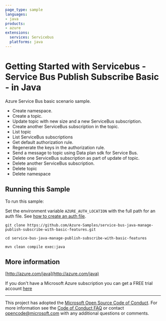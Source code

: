 ```yaml
---
page_type: sample
languages:
- java
products:
- azure
extensions:
  services: Servicebus
  platforms: java
---
```


# Getting Started with Servicebus - Service Bus Publish Subscribe Basic - in Java #


  Azure Service Bus basic scenario sample.
  - Create namespace.
  - Create a topic.
  - Update topic with new size and a new ServiceBus subscription.
  - Create another ServiceBus subscription in the topic.
  - List topic
  - List ServiceBus subscriptions
  - Get default authorization rule.
  - Regenerate the keys in the authorization rule.
  - Send a message to topic using Data plan sdk for Service Bus.
  - Delete one ServiceBus subscription as part of update of topic.
  - Delete another ServiceBus subscription.
  - Delete topic
  - Delete namespace
 

## Running this Sample ##

To run this sample:

Set the environment variable `AZURE_AUTH_LOCATION` with the full path for an auth file. See [how to create an auth file](https://github.com/Azure/azure-libraries-for-java/blob/master/AUTH.md).

    git clone https://github.com/Azure-Samples/service-bus-java-manage-publish-subscribe-with-basic-features.git

    cd service-bus-java-manage-publish-subscribe-with-basic-features

    mvn clean compile exec:java

## More information ##

[http://azure.com/java](http://azure.com/java)

If you don't have a Microsoft Azure subscription you can get a FREE trial account [here](http://go.microsoft.com/fwlink/?LinkId=330212)

---

This project has adopted the [Microsoft Open Source Code of Conduct](https://opensource.microsoft.com/codeofconduct/). For more information see the [Code of Conduct FAQ](https://opensource.microsoft.com/codeofconduct/faq/) or contact [opencode@microsoft.com](mailto:opencode@microsoft.com) with any additional questions or comments.